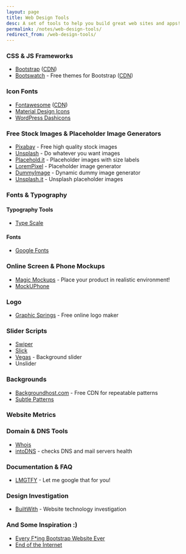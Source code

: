 ```yaml
---
layout: page
title: Web Design Tools
desc: A set of tools to help you build great web sites and apps!
permalink: /notes/web-design-tools/
redirect_from: /web-design-tools/
---
```


### CSS &amp; JS Frameworks

* <a href="http://getbootstrap.com/" target="\_blank">Bootstrap</a> (<a href="https://www.bootstrapcdn.com/" target="\_blank">CDN</a>)
* <a href="https://bootswatch.com/" target="\_blank">Bootswatch</a> - Free themes for Bootstrap (<a href="https://www.bootstrapcdn.com/bootswatch/" target="\_blank">CDN</a>)

### Icon Fonts

* <a href="http://fontawesome.io/icons/" target="\_blank">Fontawesome</a> (<a href="https://www.bootstrapcdn.com/fontawesome/" target="\_blank">CDN</a>)
* <a href="https://material.io/icons/" target="\_blank">Material Design Icons</a>
* <a href="https://developer.wordpress.org/resource/dashicons/#cloud" target="\_blank">WordPress Dashicons</a>

### Free Stock Images &amp; Placeholder Image Generators

* <a href="https://pixabay.com/" target="\_blank">Pixabay</a> - Free high quality stock images
* <a href="https://unsplash.com/" target="\_blank">Unsplash</a> - Do whatever you want images
* <a href="https://placehold.it/" target="\_blank">Placehold.it</a> - Placeholder images with size labels
* <a href="http://lorempixel.com/" target="\_blank">LoremPixel</a> - Placeholder image generator
* <a href="https://dummyimage.com/" target="\_blank">DummyImage</a> - Dynamic dummy image generator
* <a href="https://unsplash.it/" target="\_blank">Unsplash.it</a> - Unsplash placeholder images

### Fonts & Typography

#### Typography Tools

* <a href="http://type-scale.com/" target="\_blank">Type Scale</a>

#### Fonts

* <a href="https://fonts.google.com/specimen/Montserrat" target="\_blank">Google Fonts</a>

### Online Screen &amp; Phone Mockups

* <a href="http://magicmockups.com/" target="\_blank">Magic Mockups</a> - Place your product in realistic environment!
* <a href="http://mockuphone.com/" target="\_blank">MockUPhone</a>

### Logo

* <a href="https://www.graphicsprings.com/start-your-logo" target="\_blank">Graphic Springs</a> - Free online logo maker

### Slider Scripts

* <a href="http://idangero.us/swiper/" target="\_blank">Swiper</a>
* <a href="http://kenwheeler.github.io/slick/" target="\_blank">Slick</a>
* <a href="http://vegas.jaysalvat.com/" target="\_blank">Vegas</a> - Background slider
* Unslider

### Backgrounds

* <a href="http://backgroundhost.com/" target="\_blank">Backgroundhost.com</a> - Free CDN for repeatable patterns
* <a href="https://www.toptal.com/designers/subtlepatterns/" target="\_blank">Subtle Patterns</a>

### Website Metrics


### Domain &amp; DNS Tools

* <a href="https://whois.icann.org/en/lookup?name=shailan.com" target="\_blank">Whois</a>
* <a href="https://intodns.com/" target="\_blank">intoDNS</a> - checks DNS and mail servers health

### Documentation &amp; FAQ

* <a href="http://lmgtfy.com/?q=metinsaylan" target="\_blank">LMGTFY</a> - Let me google that for you!

### Design Investigation

* <a href="https://builtwith.com/metinsaylan.com" target="\_blank">BuiltWith</a> - Website technology investigation

### And Some Inspiration :)

* <a href="http://adventurega.me/bootstrap/#" target="\_blank">Every F*ing Bootstrap Website Ever</a>
* <a href="http://hmpg.net/" target="\_blank">End of the Internet</a>
